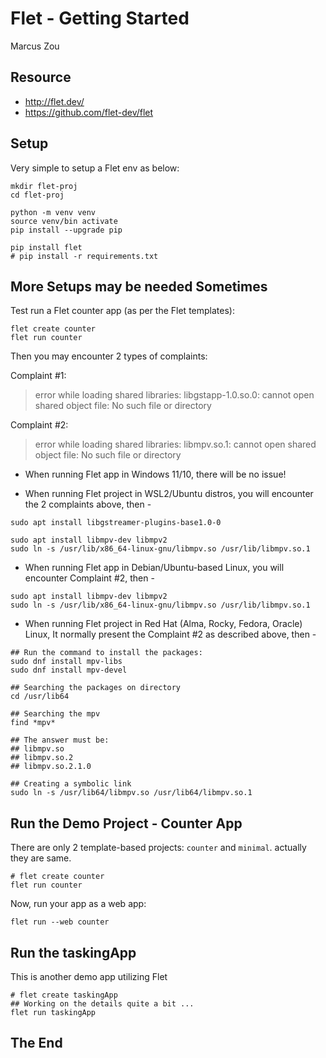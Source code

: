 # Flet - Getting Started

Marcus Zou

## Resource

- http://flet.dev/
- https://github.com/flet-dev/flet

## Setup

Very simple to setup a Flet env as below:

```shell
mkdir flet-proj
cd flet-proj

python -m venv venv
source venv/bin activate
pip install --upgrade pip

pip install flet
# pip install -r requirements.txt
```

## More Setups may be needed Sometimes

Test run a Flet counter app (as per the Flet templates):

```shell
flet create counter
flet run counter
```

Then you may encounter 2 types of complaints:

Complaint #1:

> error while loading shared libraries: libgstapp-1.0.so.0: cannot open shared object file: No such file or directory

Complaint #2:

> error while loading shared libraries: libmpv.so.1: cannot open shared object file: No such file or directory

- When running Flet app in Windows 11/10, there will be no issue!

- When running Flet project in WSL2/Ubuntu distros, you will encounter the 2 complaints above, then -

```shell
sudo apt install libgstreamer-plugins-base1.0-0

sudo apt install libmpv-dev libmpv2
sudo ln -s /usr/lib/x86_64-linux-gnu/libmpv.so /usr/lib/libmpv.so.1
```

- When running Flet app in Debian/Ubuntu-based Linux, you will encounter Complaint #2, then -

```shell
sudo apt install libmpv-dev libmpv2
sudo ln -s /usr/lib/x86_64-linux-gnu/libmpv.so /usr/lib/libmpv.so.1
```

- When running Flet project in Red Hat (Alma, Rocky, Fedora, Oracle) Linux, It normally present the Complaint #2 as described above, then -

```shell
## Run the command to install the packages:
sudo dnf install mpv-libs
sudo dnf install mpv-devel

## Searching the packages on directory
cd /usr/lib64

## Searching the mpv
find *mpv*

## The answer must be:
## libmpv.so 
## libmpv.so.2 
## libmpv.so.2.1.0 

## Creating a symbolic link
sudo ln -s /usr/lib64/libmpv.so /usr/lib64/libmpv.so.1
```

## Run the Demo Project - Counter App

There are only 2 template-based projects: `counter` and `minimal`. actually they are same.

```shell
# flet create counter
flet run counter
```

Now, run your app as a web app:
```shell
flet run --web counter
```
## Run the taskingApp
This is another demo app utilizing Flet
```shell
# flet create taskingApp
## Working on the details quite a bit ...
flet run taskingApp
```

## The End
